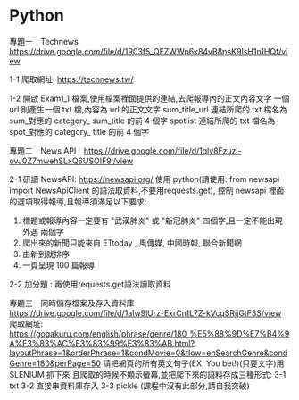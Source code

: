 # Python
專題一　Technews　https://drive.google.com/file/d/1R03f5_QFZWWp6k84vB8psK9IsH1n1HQf/view

1-1
爬取網址: https://technews.tw/

1-2
開啟 Exam1_1 檔案,使用檔案裡面提供的連結,去爬報導內的正文內容文字
一個 url 則產生一個 txt 檔,內容為 url 的正文文字
sum_title_url 連結所爬的 txt 檔名為 sum_對應的 category_ sum_title 的前 4 個字
spotlist 連結所爬的 txt 檔名為 spot_對應的 category_ title 的前 4 個字


專題二　News API　https://drive.google.com/file/d/1qly8Fzuzl-ovJ0Z7mwehSLxQ6USOIF9i/view

2-1
研讀 NewsAPI: https://newsapi.org/
使用 python(請使用: from newsapi import NewsApiClient 的語法取資料,不要用requests.get),
控制 newsapi 裡面的選項取得報導,且報導須滿足以下要求:
1. 標題或報導內容一定要有 "武漢肺炎" 或 "新冠肺炎" 四個字,且一定不能出現 外遇 兩個字
2. 爬出來的新聞只能來自 ETtoday , 風傳媒, 中國時報, 聯合新聞網
3. 由新到就排序
4. 一頁呈現 100 篇報導

2-2
加分題 : 再使用requests.get語法讀取資料


專題三　同時儲存檔案及存入資料庫　https://drive.google.com/file/d/1aIw9lUrz-ExrCn1L7Z-kVcqSRjjGtF3S/view
爬取網址: https://gogakuru.com/english/phrase/genre/180_%E5%88%9D%E7%B4%9A%E3%83%AC%E3%83%99%E3%83%AB.html?layoutPhrase=1&orderPhrase=1&condMovie=0&flow=enSearchGenre&condGenre=180&perPage=50
請把網頁的所有英文句子(EX. You bet!)(只要文字)用 SLENIUM 抓下來,且爬取的時候不顯示螢幕,並把爬下來的語料存成三種形式:
3-1 txt
3-2 直接串資料庫存入
3-3 pickle (課程中沒有此部分,請自我突破)
